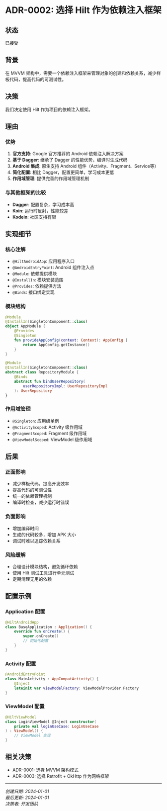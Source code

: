 # ADR-0002: 选择 Hilt 作为依赖注入框架

## 状态
已接受

## 背景
在 MVVM 架构中，需要一个依赖注入框架来管理对象的创建和依赖关系，减少样板代码，提高代码的可测试性。

## 决策
我们决定使用 Hilt 作为项目的依赖注入框架。

## 理由

### 优势
1. **官方支持**: Google 官方推荐的 Android 依赖注入解决方案
2. **基于 Dagger**: 继承了 Dagger 的性能优势，编译时生成代码
3. **Android 集成**: 原生支持 Android 组件（Activity、Fragment、Service等）
4. **简化配置**: 相比 Dagger，配置更简单，学习成本更低
5. **作用域管理**: 提供完善的作用域管理机制

### 与其他框架的比较
- **Dagger**: 配置复杂，学习成本高
- **Koin**: 运行时反射，性能较差
- **Kodein**: 社区支持有限

## 实现细节

### 核心注解
- `@HiltAndroidApp`: 应用程序入口
- `@AndroidEntryPoint`: Android 组件注入点
- `@Module`: 依赖提供模块
- `@InstallIn`: 模块安装范围
- `@Provides`: 依赖提供方法
- `@Binds`: 接口绑定实现

### 模块结构
```kotlin
@Module
@InstallIn(SingletonComponent::class)
object AppModule {
    @Provides
    @Singleton
    fun provideAppConfig(context: Context): AppConfig {
        return AppConfig.getInstance()
    }
}

@Module
@InstallIn(SingletonComponent::class)
abstract class RepositoryModule {
    @Binds
    abstract fun bindUserRepository(
        userRepositoryImpl: UserRepositoryImpl
    ): UserRepository
}
```

### 作用域管理
- `@Singleton`: 应用级单例
- `@ActivityScoped`: Activity 级作用域
- `@FragmentScoped`: Fragment 级作用域
- `@ViewModelScoped`: ViewModel 级作用域

## 后果

### 正面影响
- 减少样板代码，提高开发效率
- 提高代码的可测试性
- 统一的依赖管理机制
- 编译时检查，减少运行时错误

### 负面影响
- 增加编译时间
- 生成的代码较多，增加 APK 大小
- 调试时难以追踪依赖关系

### 风险缓解
- 合理设计模块结构，避免循环依赖
- 使用 Hilt 测试工具进行单元测试
- 定期清理无用的依赖

## 配置示例

### Application 配置
```kotlin
@HiltAndroidApp
class BaseApplication : Application() {
    override fun onCreate() {
        super.onCreate()
        // 初始化配置
    }
}
```

### Activity 配置
```kotlin
@AndroidEntryPoint
class MainActivity : AppCompatActivity() {
    @Inject
    lateinit var viewModelFactory: ViewModelProvider.Factory
}
```

### ViewModel 配置
```kotlin
@HiltViewModel
class LoginViewModel @Inject constructor(
    private val loginUseCase: LoginUseCase
) : ViewModel() {
    // ViewModel 实现
}
```

## 相关决策
- ADR-0001: 选择 MVVM 架构模式
- ADR-0003: 选择 Retrofit + OkHttp 作为网络框架

---
*创建日期: 2024-01-01*  
*最后更新: 2024-01-01*  
*决策者: 开发团队*